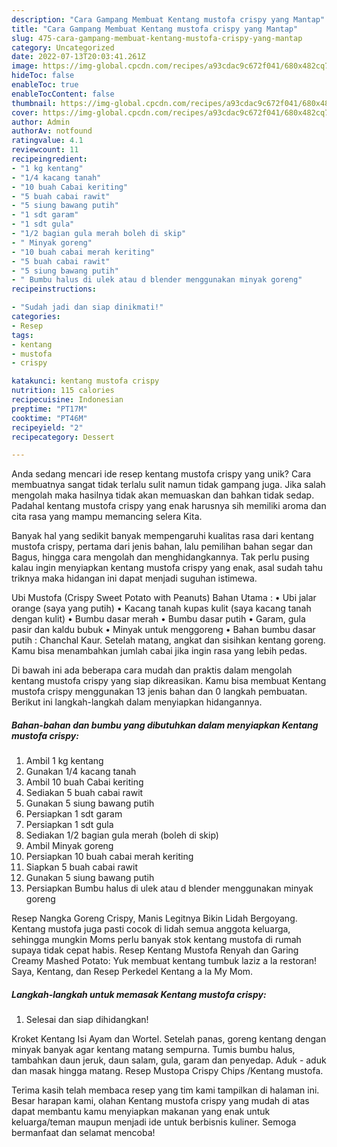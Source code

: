 ```yaml
---
description: "Cara Gampang Membuat Kentang mustofa crispy yang Mantap"
title: "Cara Gampang Membuat Kentang mustofa crispy yang Mantap"
slug: 475-cara-gampang-membuat-kentang-mustofa-crispy-yang-mantap
category: Uncategorized
date: 2022-07-13T20:03:41.261Z
image: https://img-global.cpcdn.com/recipes/a93cdac9c672f041/680x482cq70/kentang-mustofa-crispy-foto-resep-utama.jpg
hideToc: false
enableToc: true
enableTocContent: false
thumbnail: https://img-global.cpcdn.com/recipes/a93cdac9c672f041/680x482cq70/kentang-mustofa-crispy-foto-resep-utama.jpg
cover: https://img-global.cpcdn.com/recipes/a93cdac9c672f041/680x482cq70/kentang-mustofa-crispy-foto-resep-utama.jpg
author: Admin
authorAv: notfound
ratingvalue: 4.1
reviewcount: 11
recipeingredient:
- "1 kg kentang"
- "1/4 kacang tanah"
- "10 buah Cabai keriting"
- "5 buah cabai rawit"
- "5 siung bawang putih"
- "1 sdt garam"
- "1 sdt gula"
- "1/2 bagian gula merah boleh di skip"
- " Minyak goreng"
- "10 buah cabai merah keriting"
- "5 buah cabai rawit"
- "5 siung bawang putih"
- " Bumbu halus di ulek atau d blender menggunakan minyak goreng"
recipeinstructions:

- "Sudah jadi dan siap dinikmati!"
categories:
- Resep
tags:
- kentang
- mustofa
- crispy

katakunci: kentang mustofa crispy 
nutrition: 115 calories
recipecuisine: Indonesian
preptime: "PT17M"
cooktime: "PT46M"
recipeyield: "2"
recipecategory: Dessert

---
```





Anda sedang mencari ide resep kentang mustofa crispy yang unik? Cara membuatnya sangat tidak terlalu sulit namun tidak gampang juga. Jika salah mengolah maka hasilnya tidak akan memuaskan dan bahkan tidak sedap. Padahal kentang mustofa crispy yang enak harusnya sih memiliki aroma dan cita rasa yang mampu memancing selera Kita.





Banyak hal yang sedikit banyak mempengaruhi kualitas rasa dari kentang mustofa crispy, pertama dari jenis bahan, lalu pemilihan bahan segar dan Bagus, hingga cara mengolah dan menghidangkannya. Tak perlu pusing kalau ingin menyiapkan kentang mustofa crispy yang enak,      asal sudah tahu triknya maka hidangan ini dapat menjadi suguhan istimewa.














Ubi Mustofa (Crispy Sweet Potato with Peanuts) Bahan Utama : • Ubi jalar orange (saya yang putih) • Kacang tanah kupas kulit (saya kacang tanah dengan kulit) • Bumbu dasar merah • Bumbu dasar putih • Garam, gula pasir dan kaldu bubuk • Minyak untuk menggoreng • Bahan bumbu dasar putih : Chanchal Kaur. Setelah matang, angkat dan sisihkan kentang goreng. Kamu bisa menambahkan jumlah cabai jika ingin rasa yang lebih pedas.






Di bawah ini ada beberapa cara mudah dan praktis dalam mengolah kentang mustofa crispy yang siap dikreasikan. Kamu bisa membuat Kentang mustofa crispy menggunakan 13 jenis bahan dan 0 langkah pembuatan. Berikut ini langkah-langkah dalam menyiapkan hidangannya.

<!--inarticleads1-->

##### Bahan-bahan dan bumbu yang dibutuhkan dalam menyiapkan Kentang mustofa crispy:

1. Ambil 1 kg kentang
1. Gunakan 1/4 kacang tanah
1. Ambil 10 buah Cabai keriting
1. Sediakan 5 buah cabai rawit
1. Gunakan 5 siung bawang putih
1. Persiapkan 1 sdt garam
1. Persiapkan 1 sdt gula
1. Sediakan 1/2 bagian gula merah (boleh di skip)
1. Ambil  Minyak goreng
1. Persiapkan 10 buah cabai merah keriting
1. Siapkan 5 buah cabai rawit
1. Gunakan 5 siung bawang putih
1. Persiapkan  Bumbu halus di ulek atau d blender menggunakan minyak goreng


Resep Nangka Goreng Crispy, Manis Legitnya Bikin Lidah Bergoyang. Kentang mustofa juga pasti cocok di lidah semua anggota keluarga, sehingga mungkin Moms perlu banyak stok kentang mustofa di rumah supaya tidak cepat habis. Resep Kentang Mustofa Renyah dan Garing Creamy Mashed Potato: Yuk membuat kentang tumbuk laziz a la restoran! Saya, Kentang, dan Resep Perkedel Kentang a la My Mom. 

<!--inarticleads2-->

##### Langkah-langkah untuk memasak Kentang mustofa crispy:


1. Selesai dan siap dihidangkan!

Kroket Kentang Isi Ayam dan Wortel. Setelah panas, goreng kentang dengan minyak banyak agar kentang matang sempurna. Tumis bumbu halus, tambahkan daun jeruk, daun salam, gula, garam dan penyedap. Aduk - aduk dan masak hingga matang. Resep Mustopa Crispy Chips /Kentang mustofa. 

Terima kasih telah membaca resep yang tim kami tampilkan di halaman ini. Besar harapan kami, olahan Kentang mustofa crispy yang mudah di atas dapat membantu kamu menyiapkan makanan yang enak untuk keluarga/teman maupun menjadi ide untuk berbisnis kuliner. Semoga bermanfaat dan selamat mencoba!
